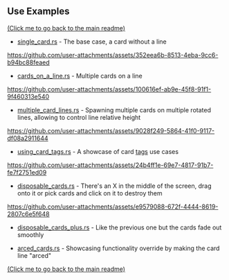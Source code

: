## Use Examples

[(Click me to go back to the main readme)](../README.md)


* [single_card.rs](single_card.rs) - The base case, a card without a line
  
https://github.com/user-attachments/assets/352eea6b-8513-4eba-9cc6-b94bc88feaed


* [cards_on_a_line.rs](cards_on_a_line.rs) - Multiple cards on a line

https://github.com/user-attachments/assets/100616ef-ab9e-45f8-91f1-9f460313e540


* [multiple_card_lines.rs](multiple_card_lines.rs) - Spawning multiple cards on multiple rotated lines, allowing to control line relative height

https://github.com/user-attachments/assets/9028f249-5864-41f0-9117-df08a2911644


* [using_card_tags.rs](using_card_tags.rs) - A showcase of card [tags](../src/cards/tags.rs) use cases

https://github.com/user-attachments/assets/24b4ff1e-69e7-4817-91b7-fe7f2751ed09


* [disposable_cards.rs](disposable_cards.rs) - There's an X in the middle of the screen, drag onto it or pick cards and click on it to destroy them

https://github.com/user-attachments/assets/e9579088-672f-4444-8619-2807c6e5f648

* [disposable_cards_plus.rs](disposable_cards_plus.rs) - Like the previous one but the cards fade out smoothly

* [arced_cards.rs](arced_cards.rs) - Showcasing functionality override by making the card line "arced"


[(Click me to go back to the main readme)](../README.md)
